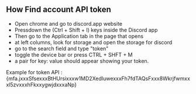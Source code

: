 ## How Find account API token

- Open chrome and go to discord.app website
- Pressdown the (Ctrl + Shift + I) keys inside the Discord app
- Then go to the Application tab in the page that opens
- at left columns, look for storage and open the storage for discord
- go to the search field and type "token"
- toggle the device bar or press CTRL + SHFT + M
- a pair for key: value should appear showing your token.

Example for token API : {mfa.jxxxSfsexxxBtHUrsixxxw1MD2XedIuwexxxFh7fdTAQsFxxx8Wkrjfwmxxxl5zvxxxhFkxxygwjdxxxaNp}
